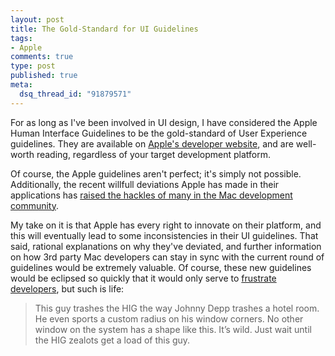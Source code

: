 ```yaml
--- 
layout: post
title: The Gold-Standard for UI Guidelines
tags: 
- Apple
comments: true
type: post
published: true
meta: 
  dsq_thread_id: "91879571"
---
```

For as long as I've been involved in UI design, I have considered the Apple Human Interface Guidelines to be the gold-standard of User Experience guidelines. They are available on <a href="http://developer.apple.com/documentation/UserExperience/Conceptual/OSXHIGuidelines/">Apple's developer website</a>, and are well-worth reading, regardless of your target development platform.

  Of course, the Apple guidelines aren't perfect; it's simply not possible. Additionally, the recent willfull deviations Apple has made in their applications has <a href="http://daringfireball.net/2003/02/inconsistencies">raised the hackles of many in the Mac development community</a>.

  My take on it is that Apple has every right to innovate on their platform, and this will eventually lead to some inconsistencies in their UI guidelines. That said, rational explanations on why they've deviated, and further information on how 3rd party Mac developers can stay in sync with the current round of guidelines would be extremely valuable. Of course, these new guidelines would be eclipsed so quickly that it would only serve to <a href="http://daringfireball.net/2005/09/anthropomorphized">frustrate developers</a>, but such is life:
  <blockquote>This guy trashes the HIG the way Johnny Depp trashes a hotel room. He even sports a custom radius on his window corners. No other window on the system has a shape like this. It’s wild. Just wait until the HIG zealots get a load of this guy.</blockquote>

